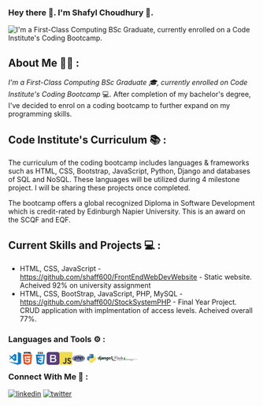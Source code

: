 ### Hey there 👋. I'm Shafyl Choudhury :superhero:.
![I'm a First-Class Computing BSc Graduate, currently enrolled on a Code Institute's Coding Bootcamp.](https://pbs.twimg.com/profile_banners/1287120904103829505/1600605491/1500x500)


## About Me :man_technologist: :
*I'm a First-Class Computing BSc Graduate :mortar_board:, currently enrolled on Code Institute's Coding Bootcamp* 	:computer:. After completion of my bachelor's degree, I've decided to enrol on a coding bootcamp to further expand on my programming skills. 

## Code Institute's Curriculum :books: :

The curriculum of the coding bootcamp includes languages & frameworks such as HTML, CSS, Bootstrap, JavaScript, Python, Django and databases of SQL and NoSQL. These languages will be utilized during 4 milestone project. I will be sharing these projects once completed. 

The bootcamp offers a global recognized Diploma in Software Development which is credit-rated by Edinburgh Napier University. This is an award on the SCQF and EQF.

## Current Skills and Projects :computer: :
* HTML, CSS, JavaScript -  https://github.com/shaff600/FrontEndWebDevWebsite - Static website. Acheived 92% on university assignment
* HTML, CSS, BootStrap, JavaScript, PHP, MySQL -https://github.com/shaff600/StockSystemPHP - Final Year Project. CRUD application with implmentation of access levels. Acheived overall 77%.


### Languages and Tools :gear: : 

<img align="left" alt="Visual Studio Code" width="26px" src="https://raw.githubusercontent.com/github/explore/80688e429a7d4ef2fca1e82350fe8e3517d3494d/topics/visual-studio-code/visual-studio-code.png" />
<img align="left" alt="HTML5" width="26px" src="https://raw.githubusercontent.com/github/explore/80688e429a7d4ef2fca1e82350fe8e3517d3494d/topics/html/html.png" />
<img align="left" alt="CSS3" width="26px" src="https://raw.githubusercontent.com/github/explore/80688e429a7d4ef2fca1e82350fe8e3517d3494d/topics/css/css.png" />
<img align="left" alt="Bootstrap" width="26px" src="https://raw.githubusercontent.com/github/explore/80688e429a7d4ef2fca1e82350fe8e3517d3494d/topics/bootstrap/bootstrap.png" />
<img align="left" alt="JavaScript" width="26px" src="https://raw.githubusercontent.com/github/explore/80688e429a7d4ef2fca1e82350fe8e3517d3494d/topics/javascript/javascript.png" /> 
<img align="left" alt="PHP" width="26px" src="https://raw.githubusercontent.com/github/explore/80688e429a7d4ef2fca1e82350fe8e3517d3494d/topics/php/php.png" />
<img align="left" alt="Python" width="26px" src="https://raw.githubusercontent.com/github/explore/80688e429a7d4ef2fca1e82350fe8e3517d3494d/topics/python/python.png" />
<img align="left" alt="Django" width="26px" src="https://raw.githubusercontent.com/github/explore/80688e429a7d4ef2fca1e82350fe8e3517d3494d/topics/django/django.png" />
<img align="left" alt="Flask" width="26px" src="https://raw.githubusercontent.com/github/explore/80688e429a7d4ef2fca1e82350fe8e3517d3494d/topics/flask/flask.png" />
<img align="left" alt="mongodb" width="28px" src="https://raw.githubusercontent.com/github/explore/80688e429a7d4ef2fca1e82350fe8e3517d3494d/topics/mongodb/mongodb.png" /> <br>

### Connect With Me :electric_plug: :
[<img src='https://cdn.jsdelivr.net/npm/simple-icons@3.0.1/icons/linkedin.svg' alt='linkedin' height='40'>](https://www.linkedin.com/in/https://www.linkedin.com/in/shaf951753//)  [<img src='https://cdn.jsdelivr.net/npm/simple-icons@3.0.1/icons/twitter.svg' alt='twitter' height='40'>](https://twitter.com/ShafylCodes) 


